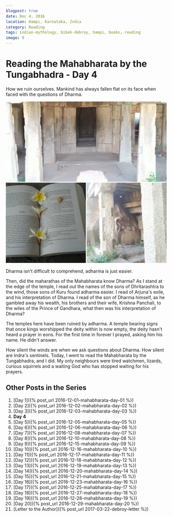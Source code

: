 ```yaml
---
blogpost: true
date: Dec 4, 2016
location: Hampi, Karnataka, India
category: Reading
tags: indian-mythology, bibek-debroy, hampi, books, reading
image: 0
---
```

# Reading the Mahabharata by the Tungabhadra - Day 4

How we ruin ourselves. Mankind has always fallen flat on its face when faced
with the questions of Dharma.

![Mahabharata Day 4](/assets/images/posts/india/mahabharata-day-04.jpg)

Dharma isn't difficult to comprehend, adharma is just easier.

Then, did the maharathas of the Mahabharata know Dharma?  As I stand at the
edge of the temple, I read out the names of the sons of Dhritarashtra to the
wind, those sons of Kuru found adharma easier. I read of Arjuna's exile, and
his interpretation of Dharma. I read of the son of Dharma himself, as he
gambled away his wealth, his brothers and their wife, Krishna Panchali, to the
wiles of the Prince of Gandhara, what then was his interpretation of Dharma?

The temples here have been ruined by adharma. A temple bearing signs that once
kings worshipped the deity within is now empty, the deity hasn't heard a prayer
in eons. For the first time in forever I prayed, asking him his name. He didn't
answer.

How silent the winds are when we ask questions about Dharma. How silent are
Indra's sentinels.  Today, I went to read the Mahabharata by the Tungabhadra,
and I did. My only neighbours were tired watchmen, lizards, curious squirrels
and a waiting God who has stopped waiting for his prayers.

## Other Posts in the Series

1. [Day 1]({% post_url 2016-12-01-mahabharata-day-01 %})
1. [Day 2]({% post_url 2016-12-02-mahabharata-day-02 %})
1. [Day 3]({% post_url 2016-12-03-mahabharata-day-03 %})
1. **Day 4**
1. [Day 5]({% post_url 2016-12-05-mahabharata-day-05 %})
1. [Day 6]({% post_url 2016-12-06-mahabharata-day-06 %})
1. [Day 7]({% post_url 2016-12-08-mahabharata-day-07 %})
1. [Day 8]({% post_url 2016-12-10-mahabharata-day-08 %})
1. [Day 9]({% post_url 2016-12-15-mahabharata-day-09 %})
1. [Day 10]({% post_url 2016-12-16-mahabharata-day-10 %})
1. [Day 11]({% post_url 2016-12-17-mahabharata-day-11 %})
1. [Day 12]({% post_url 2016-12-18-mahabharata-day-12 %})
1. [Day 13]({% post_url 2016-12-19-mahabharata-day-13 %})
1. [Day 14]({% post_url 2016-12-20-mahabharata-day-14 %})
1. [Day 15]({% post_url 2016-12-21-mahabharata-day-15 %})
1. [Day 16]({% post_url 2016-12-23-mahabharata-day-16 %})
1. [Day 17]({% post_url 2016-12-25-mahabharata-day-17 %})
1. [Day 18]({% post_url 2016-12-27-mahabharata-day-18 %})
1. [Day 19]({% post_url 2016-12-28-mahabharata-day-19 %})
1. [Day 20]({% post_url 2016-12-29-mahabharata-day-20 %})
1. [Letter to the Author]({% post_url 2017-03-22-debroy-letter %})
